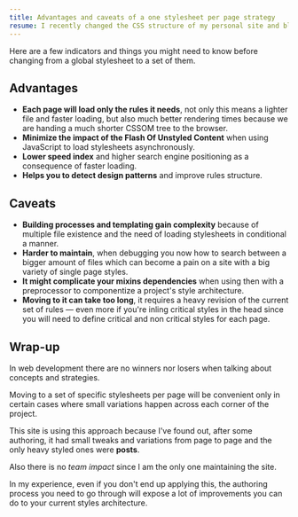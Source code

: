 ```yaml
---
title: Advantages and caveats of a one stylesheet per page strategy
resume: I recently changed the CSS structure of my personal site and blog aiming for better loading times and moved to single set of styles. Not every project will benefit from this.
---
```


Here are a few indicators and things you might need to know before changing from a global stylesheet to a set of them.


## Advantages

- **Each page will load only the rules it needs**, not only this means a lighter file and faster loading, but also much better rendering times because we are handing a much shorter CSSOM tree to the browser.
- **Minimize the impact of the Flash Of Unstyled Content** when using JavaScript to load stylesheets asynchronously.
- **Lower speed index** and higher search engine positioning as a consequence of faster loading.
- **Helps you to detect design patterns** and improve rules structure.

## Caveats

- **Building processes and templating gain complexity** because of multiple file existence and the need of loading stylesheets in conditional a manner.
- **Harder to maintain**, when debugging you now how to search between a bigger amount of files which can become a pain on a site with a big variety of single page styles.
- **It might complicate your mixins dependencies** when using then with a preprocessor to componentize a project's style architecture.
- **Moving to it can take too long**, it requires a heavy revision of the current set of rules &mdash; even more if you're inling critical styles in the head since you will need to define critical and non critical styles for each page.


## Wrap-up

In web development there are no winners nor losers when talking about concepts and strategies.

Moving to a set of specific stylesheets per page will be convenient only in certain cases where small variations happen across each corner of the project.

This site is using this approach because I've found out, after some authoring, it had small tweaks and variations from page to page and the only heavy styled ones were **posts**.

Also there is no *team impact* since I am the only one maintaining the site.

In my experience, even if you don't end up applying this, the authoring process you need to go through will expose a lot of improvements you can do to your current styles architecture.
